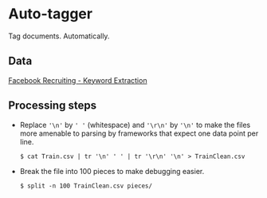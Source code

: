 # Auto-tagger

Tag documents. Automatically.

## Data

[Facebook Recruiting - Keyword Extraction](https://www.kaggle.com/c/facebook-recruiting-iii-keyword-extraction/data)

## Processing steps

-  Replace `'\n'` by `' '` (whitespace) and `'\r\n'` by `'\n'` to make the files more amenable to parsing by frameworks that expect one data point per line.

   ```
   $ cat Train.csv | tr '\n' ' ' | tr '\r\n' '\n' > TrainClean.csv
   ```

- Break the file into 100 pieces to make debugging easier.

   ```
   $ split -n 100 TrainClean.csv pieces/
   ```



